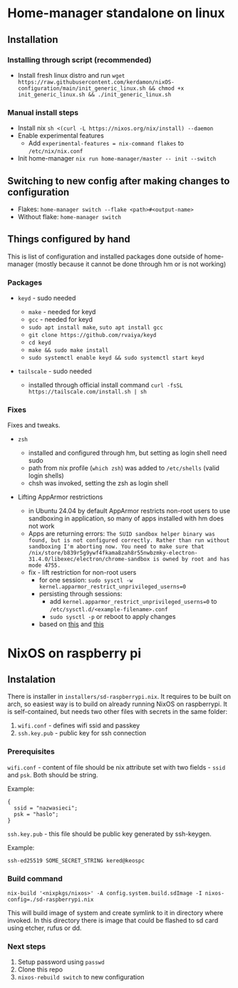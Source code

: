 # Home-manager standalone on linux

## Installation

### Installing through script (recommended)

- Install fresh linux distro and run `wget https://raw.githubusercontent.com/kerdamon/nixOS-configuration/main/init_generic_linux.sh && chmod +x init_generic_linux.sh && ./init_generic_linux.sh`

### Manual install steps

- Install nix `sh <(curl -L https://nixos.org/nix/install) --daemon`
- Enable experimental features
  - Add `experimental-features = nix-command flakes` to `/etc/nix/nix.conf`
- Init home-manager `nix run home-manager/master -- init --switch`

## Switching to new config after making changes to configuration

- Flakes: `home-manager switch --flake <path>#<output-name>`
- Without flake: `home-manager switch`

## Things configured by hand
This is list of configuration and installed packages done outside of home-manager (mostly because it cannot be done through hm or is not working)

### Packages

- `keyd` - sudo needed
  - `make` - needed for keyd
  - `gcc` - needed for keyd
  - `sudo apt install make`, `suto apt install gcc`
  - `git clone https://github.com/rvaiya/keyd`
  - `cd keyd`
  - `make && sudo make install`
  - `sudo systemctl enable keyd && sudo systemctl start keyd`

- `tailscale` - sudo needed
  - installed through official install command `curl -fsSL https://tailscale.com/install.sh | sh`

### Fixes
Fixes and tweaks.

- `zsh`
  - installed and configured through hm, but setting as login shell need sudo
  - path from nix profile (`which zsh`) was added to `/etc/shells` (valid login shells)
  - chsh was invoked, setting the zsh as login shell

- Lifting AppArmor restrictions
  - in Ubuntu 24.04 by default AppArmor restricts non-root users to use sandboxing in application, so many of apps installed with hm does not work
  - Apps are returning errors: `The SUID sandbox helper binary was found, but is not configured correctly. Rather than run without sandboxing I'm aborting now. You need to make sure that /nix/store/b839r5g9ywf4fkama8zah8r55nwbzmky-electron-31.4.0/libexec/electron/chrome-sandbox is owned by root and has mode 4755.`
  - fix - lift restriction for non-root users 
    - for one session: `sudo sysctl -w kernel.apparmor_restrict_unprivileged_userns=0`
    - persisting through sessions:
      - add `kernel.apparmor_restrict_unprivileged_userns=0` to `/etc/sysctl.d/<example-filename>.conf`
      - `sudo sysctl -p` or reboot to apply changes 
    - based on [this](https://github.com/electron/electron/issues/42510#issuecomment-2171583086) and [this](https://github.com/arduino/arduino-ide/issues/2429#issuecomment-2099775010)

# NixOS on raspberry pi

## Instalation

There is installer in `installers/sd-raspberrypi.nix`. It requires to be built on arch, so easiest way is to build on already running NixOS on raspberrypi. It is self-contained, but needs two other files with secrets in the same folder:

1. `wifi.conf` - defines wifi ssid and passkey 
2. `ssh.key.pub` - public key for ssh connection

### Prerequisites

`wifi.conf` - content of file should be nix attribute set with two fields - `ssid` and `psk`. Both should be string.

Example:
```
{
  ssid = "nazwasieci";
  psk = "haslo";
}
```

`ssh.key.pub` - this file should be public key generated by ssh-keygen.

Example:
```
ssh-ed25519 SOME_SECRET_STRING kered@keospc
```

### Build command

`nix-build '<nixpkgs/nixos>' -A config.system.build.sdImage -I nixos-config=./sd-raspberrypi.nix`

This will build image of system and create symlink to it in directory where invoked. In this directory there is image that could be flashed to sd card using etcher, rufus or dd.

### Next steps

1. Setup password using `passwd`
2. Clone this repo
3. `nixos-rebuild switch` to new configuration
